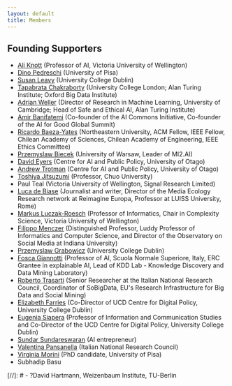 ```yaml
---
layout: default
title: Members
---
```


## Founding Supporters

- [Ali Knott](https://people.wgtn.ac.nz/ali.knott) (Professor of AI, Victoria University of Wellington)
- [Dino Pedreschi](https://kdd.isti.cnr.it/people/pedreschi-dino) (University of Pisa)
- [Susan Leavy](https://people.ucd.ie/susan.leavy) (University College Dublin)
- [Tapabrata Chakraborty](https://profiles.ucl.ac.uk/90165-tapabrata-rohan-chakraborty) (University College London; Alan Turing Institute; Oxford Big Data Institute)
- [Adrian Weller](https://mlg.eng.cam.ac.uk/adrian/) (Director of Research in Machine Learning, University of Cambridge; Head of Safe and Ethical AI, Alan Turing Institute)
- [Amir Banifatemi](https://oecd.ai/en/community/amir-banifatemi) (Co-founder of the AI Commons Initiative, Co-founder of the AI for Good Global Summit)
- [Ricardo Baeza-Yates](https://www.khoury.northeastern.edu/people/ricardo-baeza-yates/) (Northeastern University, ACM Fellow, IEEE Fellow, Chilean Academy of Sciences, Chilean Academy of Engineering, IEEE Ethics Committee)
- [Przemyslaw Biecek](http://biecek.pl/CV/) (University of Warsaw, Leader of MI2.AI)
- [David Eyers](https://www.otago.ac.nz/school-of-computing/our-people/david_eyers) (Centre for AI and Public Policy, University of Otago)
- [Andrew Trotman](https://www.otago.ac.nz/school-of-computing/our-people/andrew_trotman) (Centre for AI and Public Policy, University of Otago)
- [Toshiya Jitsuzumi](https://c-research.chuo-u.ac.jp/html/100003383_en.html) (Professor, Chuo University)
- Paul Teal (Victoria University of Wellington, Signal Research Limited)
- [Luca de Biase](https://re-imagine.eu/bio/luca-de-biase) (Journalist and writer, Director of the Media Ecology Research network at Reimagine Europa, Professor at LUISS University, Rome)
- [Markus Luczak-Roesch](https://people.wgtn.ac.nz/markus.luczak-roesch) (Professor of Informatics, Chair in Complexity Science, Victoria University of Wellington)
- [Filippo Menczer](https://cnets.indiana.edu/fil) (Distinguished Professor, Luddy Professor of Informatics and Computer Science, and Director of the Observatory on Social Media at Indiana University)
- [Przemyslaw Grabowicz](https://people.ucd.ie/przemek.grabowicz) (University College Dublin)
- [Fosca Giannotti](https://www.sns.it/en/persona/fosca-giannotti) (Professor of AI, Scuola Normale Superiore, Italy, ERC Grantee in explainable AI, Lead of KDD Lab - Knowledge Discovery and Data Mining Laboratory)
- [Roberto Trasarti](https://kdd.isti.cnr.it/people/trasarti-roberto?page=3) (Senior Researcher at the Italian National Research Council, Coordinator of SoBigData, EU's Research Infrastructure for Big Data and Social Mining)
- [Elizabeth Farries](https://digitalpolicy.ie/people/elizabeth-farries/) (Co-Director of UCD Centre for Digital Policy, University College Dublin)
- [Eugenia Siapera](https://people.ucd.ie/eugenia.siapera) (Professor of Information and Communication Studies and Co-Director of the UCD Centre for Digital Policy, University College Dublin)
- [Sundar Sundareswaran](https://bootstraplabs.com/community/sundar-sundareswaran/) (AI entrepreneur)
- [Valentina Pansanella](https://www.isti.cnr.it/en/about/people-detail/850/Valentina_Pansanella) (Italian National Research Council)
- [Virginia Morini](https://phd-ai-society.di.unipi.it/students/virginia-morini/) (PhD candidate, University of Pisa)
- Subhadip Basu

[//]: # - ?David Hartmann, Weizenbaum Institute, TU-Berlin
